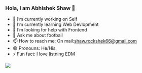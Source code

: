### Hola, I am Abhishek Shaw 👋

- 🔭 I’m currently working on Self
- 🌱 I’m currently learning Web Devlopment
- 🤔 I’m looking for help with Frontend
- 💬 Ask me about football
- 📫 How to reach me: On mail:[shaw.rockshek66@gmail.com](shaw.rockshek66@gmail.com)
- 😄 Pronouns: He/His
- ⚡ Fun fact: I love listning EDM

<img src="https://github-readme-stats.vercel.app/api?username=shawabhishek&&show_icons=true&title_color=ffffff&icon_color=bb2acf&text_color=daf7dc&bg_color=151515">
